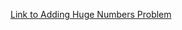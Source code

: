 [Link to Adding Huge Numbers Problem](https://app.codesignal.com/interview-practice/task/RvDFbsNC3Xn7pnQfH/)
